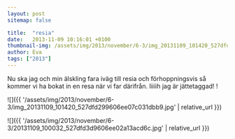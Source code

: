 ```yaml
---
layout: post
sitemap: false

title:  "resia"
date:   2013-11-09 10:16:01 +0100
thumbnail-img: /assets/img/2013/november/6-3/img_20131109_101420_527dfd299606ee07c031dbb9.jpg
author: Eva
tags: ["2013"]
---
```


Nu ska jag och min älskling fara iväg till resia och förhoppningsvis så kommer vi ha bokat in en resa när vi far därifrån. Iiiiih jag är jättetaggad! !

![]({{ '/assets/img/2013/november/6-3/img_20131109_101420_527dfd299606ee07c031dbb9.jpg'  | relative_url }})

![]({{ '/assets/img/2013/november/6-3/20131109_100032_527dfd3d9606ee02a13acd6c.jpg'  | relative_url }})

